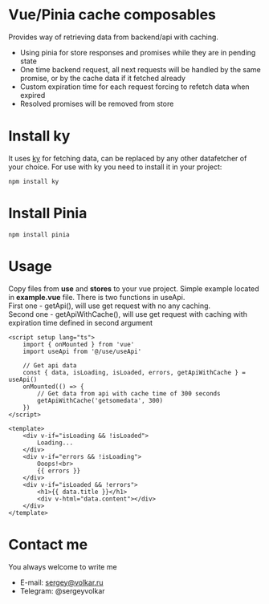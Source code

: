 # Vue/Pinia cache composables

Provides way of retrieving data from backend/api with caching.

- Using pinia for store responses and promises while they are in pending state
- One time backend request, all next requests will be handled by the same promise, or by the cache data if it fetched already
- Custom expiration time for each request forcing to refetch data when expired
- Resolved promises will be removed from store

# Install ky
It uses [ky](https://github.com/sindresorhus/ky) for fetching data, can be replaced by any other datafetcher of your choice.
For use with ky you need to install it in your project:

```shell
npm install ky
```

# Install Pinia
```shell
npm install pinia
```

# Usage
Copy files from **use** and **stores** to your vue project.
Simple example located in **example.vue** file.
There is two functions in useApi.<br>
First one - getApi(), will use get request with no any caching.<br>
Second one - getApiWithCache(), will use get request with caching with expiration time defined in second argument 

```vue
<script setup lang="ts">
    import { onMounted } from 'vue'
    import useApi from '@/use/useApi'
    
    // Get api data
    const { data, isLoading, isLoaded, errors, getApiWithCache } = useApi()
    onMounted(() => {
        // Get data from api with cache time of 300 seconds
        getApiWithCache('getsomedata', 300)
    })
</script>

<template>
    <div v-if="isLoading && !isLoaded">
        Loading...
    </div>
    <div v-if="errors && !isLoading">
        Ooops!<br>
        {{ errors }}
    </div>
    <div v-if="isLoaded && !errors">
        <h1>{{ data.title }}</h1>
        <div v-html="data.content"></div>
    </div>
</template>
```

# Contact me

You always welcome to write me
- E-mail: sergey@volkar.ru
- Telegram: @sergeyvolkar